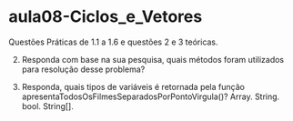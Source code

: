 # aula08-Ciclos_e_Vetores
Questões Práticas de 1.1 a 1.6 e questões 2 e 3 teóricas.



2. Responda com base na sua pesquisa, quais métodos foram utilizados para resolução desse problema?




3. Responda, quais tipos de variáveis é retornada  pela função apresentaTodosOsFilmesSeparadosPorPontoVirgula()?
Array.
String.
bool.
String[].
